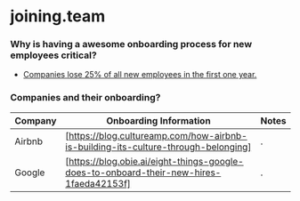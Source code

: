 # joining.team


### Why is having a awesome onboarding process for new employees critical?

- [Companies lose 25% of all new employees in the first one year.](https://blog.capabiliti.co/employee-onboarding-facebook-google-apple/)


### Companies and their onboarding?

Company | Onboarding Information | Notes
--- | --- | ---
Airbnb | [https://blog.cultureamp.com/how-airbnb-is-building-its-culture-through-belonging] | .
Google | [https://blog.obie.ai/eight-things-google-does-to-onboard-their-new-hires-1faeda42153f] | .
